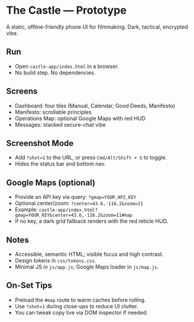 # The Castle — Prototype

A static, offline-friendly phone UI for filmmaking. Dark, tactical, encrypted vibe.

## Run
- Open `castle-app/index.html` in a browser.
- No build step. No dependencies.

## Screens
- Dashboard: four tiles (Manual, Calendar, Good Deeds, Manifesto)
- Manifesto: scrollable principles
- Operations Map: optional Google Maps with red HUD
- Messages: stacked secure-chat vibe

## Screenshot Mode
- Add `?shot=1` to the URL, or press `Cmd/Alt/Shift + S` to toggle.
- Hides the status bar and bottom nav.

## Google Maps (optional)
- Provide an API key via query: `?gmap=YOUR_API_KEY`
- Optional center/zoom: `?center=43.6,-116.2&zoom=11`
- Example:
  `castle-app/index.html?gmap=YOUR_KEY&center=43.6,-116.2&zoom=11#map`
- If no key, a dark grid fallback renders with the red reticle HUD.

## Notes
- Accessible, semantic HTML; visible focus and high contrast.
- Design tokens in `css/tokens.css`.
- Minimal JS in `js/app.js`; Google Maps loader in `js/map.js`.

## On-Set Tips
- Preload the `#map` route to warm caches before rolling.
- Use `?shot=1` during close-ups to reduce UI clutter.
- You can tweak copy live via DOM inspector if needed.
